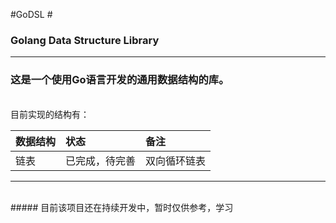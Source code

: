 #GoDSL #
### Golang Data Structure Library
-----
### 这是一个使用Go语言开发的通用数据结构的库。
<br />
目前实现的结构有：
<br />

| 数据结构 | 状态 | 备注 |
| :----- | :----- | :----- |
| 链表 | 已完成，待完善 | 双向循环链表 |
-----
<br />
##### 目前该项目还在持续开发中，暂时仅供参考，学习